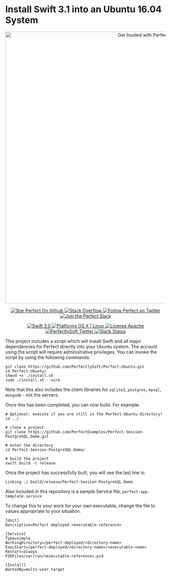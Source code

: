 # Install Swift 3.1 into an Ubuntu 16.04 System

<p align="center">
    <a href="http://perfect.org/get-involved.html" target="_blank">
        <img src="http://perfect.org/assets/github/perfect_github_2_0_0.jpg" alt="Get Involed with Perfect!" width="854" />
    </a>
</p>

<p align="center">
    <a href="https://github.com/PerfectlySoft/Perfect" target="_blank">
        <img src="http://www.perfect.org/github/Perfect_GH_button_1_Star.jpg" alt="Star Perfect On Github" />
    </a>  
    <a href="http://stackoverflow.com/questions/tagged/perfect" target="_blank">
        <img src="http://www.perfect.org/github/perfect_gh_button_2_SO.jpg" alt="Stack Overflow" />
    </a>  
    <a href="https://twitter.com/perfectlysoft" target="_blank">
        <img src="http://www.perfect.org/github/Perfect_GH_button_3_twit.jpg" alt="Follow Perfect on Twitter" />
    </a>  
    <a href="http://perfect.ly" target="_blank">
        <img src="http://www.perfect.org/github/Perfect_GH_button_4_slack.jpg" alt="Join the Perfect Slack" />
    </a>
</p>

<p align="center">
    <a href="https://developer.apple.com/swift/" target="_blank">
        <img src="https://img.shields.io/badge/Swift-3.0-orange.svg?style=flat" alt="Swift 3.0">
    </a>
    <a href="https://developer.apple.com/swift/" target="_blank">
        <img src="https://img.shields.io/badge/Platforms-OS%20X%20%7C%20Linux%20-lightgray.svg?style=flat" alt="Platforms OS X | Linux">
    </a>
    <a href="http://perfect.org/licensing.html" target="_blank">
        <img src="https://img.shields.io/badge/License-Apache-lightgrey.svg?style=flat" alt="License Apache">
    </a>
    <a href="http://twitter.com/PerfectlySoft" target="_blank">
        <img src="https://img.shields.io/badge/Twitter-@PerfectlySoft-blue.svg?style=flat" alt="PerfectlySoft Twitter">
    </a>
    <a href="http://perfect.ly" target="_blank">
        <img src="http://perfect.ly/badge.svg" alt="Slack Status">
    </a>
</p>

This project includes a script which will install Swift and all major dependencies for Perfect directly into your Ubuntu system.  The account using the script will require administrative privileges.  You can invoke the script by using the following commands:

```
git clone https://github.com/PerfectlySoft/Perfect-Ubuntu.git
cd Perfect-Ubuntu/
chmod +x ./install.sh
sudo ./install.sh --sure
```

Note that this also includes the client libraries for `sqlite3`, `postgres`, `mysql`, `mongodb` - not the servers.

Once this has been completed, you can now build. For example:

```
# Optional: execute if you are still in the Perfect-Ubuntu directory!
cd ../ 

# clone a project
git clone https://github.com/PerfectExamples/Perfect-Session-PostgreSQL-Demo.git

# enter the directory
cd Perfect-Session-PostgreSQL-Demo/

# build the project
swift build -c release
```

Once the project has successfully built, you will see the last line is:

```
Linking ./.build/release/Perfect-Session-PostgreSQL-Demo
```

Also included in this repository is a sample Service file, `perfect-app-template.service`

To change this to your work for your own executable, change the file to values appropriate to your situation.

```
[Unit]
Description=Perfect deployed <executable-reference>

[Service]
Type=simple
WorkingDirectory=/perfect-deployed/<directory-name>
ExecStart=/perfect-deployed/<directory-name>/<executable-name>
Restart=always
PIDFile=/var/run/<executable-reference>.pid

[Install]
WantedBy=multi-user.target
```
